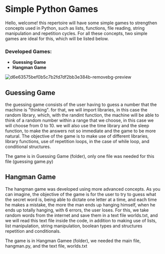 # Simple Python Games

Hello, welcome! this repertoire will have some simple games to strengthen concepts used in Python, such as lists, functions, 
file reading, string manipulation and repetition cycles. 
For all these concepts, two simple games are ideal for this, which 
will be listed below.

### Developed Games:
* **Guessing Game**
* **Hangman Game**

![d6e63575bef0b5c7b2fd7df2bb3e384b-removebg-preview](https://user-images.githubusercontent.com/95464654/191790182-7460d522-dcdf-4a80-8879-fbe85f3f14be.png)



## Guessing Game
<p>the guessing game consists of the user having to guess a number that the machine is "thinking". for that, we will import libraries, in this case the random library, which, with the randint function, the machine will be able to think of a random number within a range that we choose, in this case we will choose from 0 to 10. we will also use the time library and the sleep function, to make the answers not so immediate and the game to be more natural.
The objective of the game is to make use of different libraries, library functions, use of repetition loops, in the case of while loop, and conditional structures.</p>
<p>The game is in Guessing Game (folder), only one file was needed for this file (guessing game.py) </p>

## Hangman Game
<p>The hangman game was developed using more advanced concepts. As you can imagine, the objective of the game is for the user to try to guess what the secret word is, being able to dictate one letter at a time, and each time he makes a mistake, the more the man ends up hanging himself, when he ends up totally hanging, with 6 errors, the user loses.
For this, we take random words from the internet and save them in a text file worlds.txt, and we will read this text file inside the code, in addition to making use of lists, list manipulation, string manipulation, boolean types and structures repetition and conditionals.</p>
<p>The game is in Hangman Gamee (folder), we needed the main file, hangman.py, and the text file, worlds.txt </p>